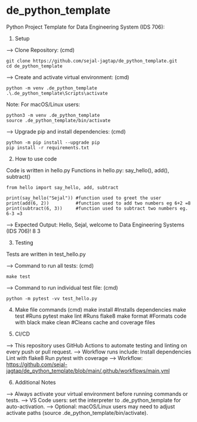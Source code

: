 # de_python_template
Python Project Template for Data Engineering System (IDS 706):

1. Setup 

--> Clone Repository: (cmd)

    git clone https://github.com/sejal-jagtap/de_python_template.git
    cd de_python_template

--> Create and activate virtual environment: (cmd)

    python -m venv .de_python_template
    .\.de_python_template\Scripts\activate

Note: For macOS/Linux users:

    python3 -m venv .de_python_template
    source .de_python_template/bin/activate

--> Upgrade pip and install dependencies: (cmd)
 
    python -m pip install --upgrade pip
    pip install -r requirements.txt

2. How to use code

Code is written in hello.py
Functions in hello.py: say_hello(), add(), subtract()

    from hello import say_hello, add, subtract

    print(say_hello("Sejal")) #function used to greet the user
    print(add(6, 2))          #function used to add two numbers eg 6+2 =8
    print(subtract(6, 3))     #function used to subtract two numbers eg. 6-3 =3

--> Expected Output:
Hello, Sejal, welcome to Data Engineering Systems (IDS 706)!
8
3

3. Testing

Tests are written in test_hello.py

--> Command to run all tests: (cmd)

    make test

--> Command to run individual test file: (cmd)

    python -m pytest -vv test_hello.py

4. Make file commands (cmd)
    make install     #Installs dependencies
    make test        #Runs pytest
    make lint        #Runs flake8
    make format      #Formats code with black
    make clean       #Cleans cache and coverage files

5. CI/CD

--> This repository uses GitHub Actions to automate testing and linting on every push or pull request.
--> Workflow runs include:
    Install dependencies
    Lint with flake8
    Run pytest with coverage
--> Workflow: https://github.com/sejal-jagtap/de_python_template/blob/main/.github/workflows/main.yml

6. Additional Notes

--> Always activate your virtual environment before running commands or tests.
--> VS Code users: set the interpreter to .de_python_template for auto-activation.
--> Optional: macOS/Linux users may need to adjust activate paths (source .de_python_template/bin/activate).